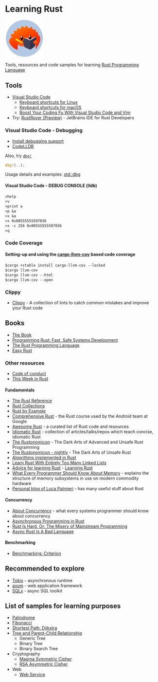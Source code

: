 # Learning Rust

<img src="learn-rust.jpeg" style="width: 25%" alt="ferris-learner">  

Tools, resources and code samples for learning [Rust Programming Language](https://www.rust-lang.org/)

## Tools

- [Visual Studio Code](https://code.visualstudio.com/docs/languages/rust)
  - [Keyboard shortcuts for Linux](https://code.visualstudio.com/shortcuts/keyboard-shortcuts-linux.pdf)
  - [Keyboard shortcuts for macOS](https://code.visualstudio.com/shortcuts/keyboard-shortcuts-macos.pdf)
  - [Boost Your Coding Fu With Visual Studio Code and Vim](https://www.barbarianmeetscoding.com/blog/boost-your-coding-fu-with-vscode-and-vim)
- Try: [RustRover (Preview)](https://www.jetbrains.com/rust/) - JetBrains IDE for Rust Developers

### Visual Studio Code - Debugging

- [Install debugging support](https://code.visualstudio.com/docs/languages/rust#_debugging)
- [CodeLLDB](https://marketplace.visualstudio.com/items?itemName=vadimcn.vscode-lldb)

Also, try [`dbg!`](https://doc.rust-lang.org/std/macro.dbg.html)

```rust
dbg!(..);
```

Usage details and examples: [std::dbg](https://doc.rust-lang.org/std/macro.dbg.html)

#### Visual Studio Code - DEBUG CONSOLE (lldb)

```text
>help
>v
>print a
>p &a
>x &a
>x 0x00555555597036
>x -c 256 0x00555555597036
>q
```

### Code Coverage

#### Setting-up and using the [cargo-llvm-cov](https://github.com/taiki-e/cargo-llvm-cov) based code coverage

```text
$cargo +stable install cargo-llvm-cov --locked
$cargo llvm-cov
$cargo llvm-cov --html
$cargo llvm-cov --open 
```

### Clippy

- [Clippy](https://github.com/rust-lang/rust-clippy) - A collection of lints to catch common mistakes and improve your Rust code

## Books

- [The Book](https://doc.rust-lang.org/book)
- [Programming Rust: Fast, Safe Systems Development](https://www.amazon.com/Programming-Rust-Fast-Systems-Development/dp/1492052590)
- [The Rust Programming Language](https://www.cs.brandeis.edu/~cs146a/rust/doc-02-21-2015/book/README.html)
- [Easy Rust](https://dhghomon.github.io/easy_rust/)
  
### Other resources

- [Code of conduct](https://www.rust-lang.org/policies/code-of-conduct)
- [This Week in Rust](https://this-week-in-rust.org/)

#### Fundamentals

- [The Rust Reference](https://doc.rust-lang.org/reference)
- [Rust Collections](https://doc.rust-lang.org/std/collections)
- [Rust by Example](https://doc.rust-lang.org/rust-by-example/index.html)
- [Comprehensive Rust](https://github.com/google/comprehensive-rust) - the Rust course used by the Android team at Google
- [Awesome Rust](https://github.com/rust-unofficial/awesome-rust) - a curated list of Rust code and resources
- [Idiomatic Rust](https://github.com/mre/idiomatic-rust) - collection of articles/talks/repos which teach concise, idiomatic Rust
- [The Rustonomicon](https://github.com/rust-lang/nomicon) - The Dark Arts of Advanced and Unsafe Rust Programming
- [The Rustonomicon - nightly](https://doc.rust-lang.org/nightly/nomicon/) - The Dark Arts of Unsafe Rust
- [Algorithms implemented in Rust](https://github.com/TheAlgorithms/Rust)
- [Learn Rust With Entirely Too Many Linked Lists](https://rust-unofficial.github.io/too-many-lists/)
- [Advice for learning Rust](https://github.com/QuineDot/rust-learning) - [Learning Rust](https://quinedot.github.io/rust-learning/)
- [What Every Programmer Should Know About Memory](https://people.freebsd.org/~lstewart/articles/cpumemory.pdf) - explains the structure of memory subsystems in use on modern commodity hardware
- [Personal blog of Luca Palmieri](https://www.lpalmieri.com/) - has many useful stuff about Rust

#### Concurrency

- [About Concurrency](https://assets.bitbashing.io/papers/concurrency-primer.pdf) - what every systems programmer should know about concurrency
- [Asynchronous Programming in Rust](https://rust-lang.github.io/async-book/)
- [Rust Is Hard, Or: The Misery of Mainstream Programming](https://hirrolot.github.io/posts/rust-is-hard-or-the-misery-of-mainstream-programming.html)
- [Async Rust Is A Bad Language](https://bitbashing.io/async-rust.html)

#### Benchmarking

- [Benchmarking: Criterion](https://bheisler.github.io/criterion.rs/book/)

## Recommended to explore

- [Tokio](https://tokio.rs/) - asynchronous runtime
- [axum](https://github.com/tokio-rs/axum) - web application framework
- [SQLx](https://github.com/launchbadge/sqlx) - async SQL toolkit

## List of samples for learning purposes

- [Palindrome](https://github.com/sheroz/palindrome)
- [Fibonacci](https://github.com/sheroz/fibonacci)
- [Shortest Path: Dijkstra](https://github.com/sheroz/shortest_path)
- [Tree and Parent-Child Relationship](https://github.com/sheroz/tree-samples-rs)
  - Generic Tree
  - Binary Tree
  - Binary Search Tree
- Cryptography
  - [Magma Symmetric Cipher](https://github.com/sheroz/magma)
  - [RSA Asymmetric Cipher](https://github.com/sheroz/rsa)
- Web
  - [Web Service](https://github.com/sheroz/axum-web)
  